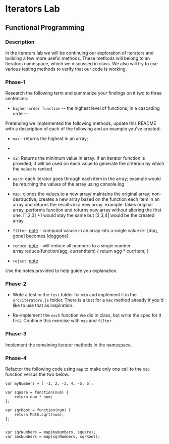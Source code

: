 # Iterators Lab
## Functional Programming


### Description

In the iterators lab we will be continuing our exploration of iterators and building a few more useful methods. These methods will belong to an Iterators namespace, which we discussed in class. We also will try to use various testing methods to verify that our code is working. 


### Phase-1

Research the following term and summarize your findings on it two to three sentences:

* `higher-order function` -- the highest level of functions; in a cascading order--


Pretending we implemented the following methods, update this README with a description of each of the following and an example you've created:


* `max` - returns the highest in an array; 
* 
* `min`  Returns the minimum value in array. If an iterator function is provided, it will be used on each value to generate the criterion by which the value is ranked.
* `each`- each iterator goes through each item in the array; example would be returning the values of the array using console.log
* `map`-  clones the values to a new array/ maintains the original array; non-destructive; creates a new array based on the function each item in an array and returns the results in a new array.  example: takes original array, performs function and returns new array without altering the first one.  [1,2,3] +1 would stay the same but [2,3,4] would be the created array
* `filter`: [note](https://developer.mozilla.org/en-US/docs/Web/JavaScript/Reference/Global_Objects/Array/filter) - compund valuse in an array into a single value ie- [dog, gone] becomes [doggone]

* `reduce`: [note](https://developer.mozilla.org/en-US/docs/Web/JavaScript/Reference/Global_Objects/Array/reduce) - 
will reduce all numbers to a single number
     array.reduce(function(agg, currentItem) {
          return agg * currItem;
}
* `reject`: [note](http://underscorejs.org/#reject)

Use the notes provided to help guide you explanation.




### Phase-2 

* Write a test in the `test` folder for `min` and implement it in the `src/iterators.js` folder. There is a test for a `max` method already if you'd like to use that as inspiration. 

* Re-implement the `each` function we did in class, but write the spec for it first. Continue this exercise with `map` and `filter`.


### Phase-3

Implement the remaining iterator methods in the namespace.


### Phase-4

Refactor the following code using `map` to make only one call to the `map` function versus the two below.


```
var myNumbers = [ -1, 2, -3, 4, -5, 6];

var square = function(num) {
	return num * num;
};

var sqrRoot = function(num) {
	return Math.sqrt(num);
};


var sqrNumbers = map(myNumbers, square);
var absNumbers = map(sqrNumbers, sqrRoot);
```




